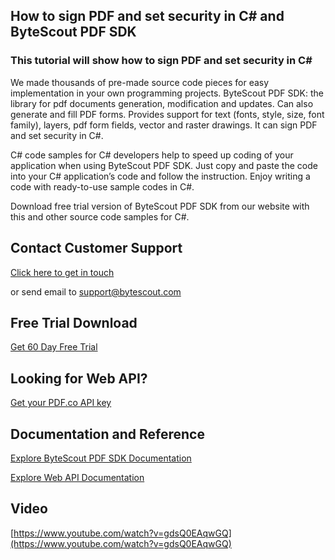 ## How to sign PDF and set security in C# and ByteScout PDF SDK

### This tutorial will show how to sign PDF and set security in C#

We made thousands of pre-made source code pieces for easy implementation in your own programming projects. ByteScout PDF SDK: the library for pdf documents generation, modification and updates. Can also generate and fill PDF forms. Provides support for text (fonts, style, size, font family), layers, pdf form fields, vector and raster drawings. It can sign PDF and set security in C#.

C# code samples for C# developers help to speed up coding of your application when using ByteScout PDF SDK. Just copy and paste the code into your C# application’s code and follow the instruction. Enjoy writing a code with ready-to-use sample codes in C#.

Download free trial version of ByteScout PDF SDK from our website with this and other source code samples for C#.

## Contact Customer Support

[Click here to get in touch](https://bytescout.zendesk.com/hc/en-us/requests/new?subject=ByteScout%20PDF%20SDK%20Question)

or send email to [support@bytescout.com](mailto:support@bytescout.com?subject=ByteScout%20PDF%20SDK%20Question) 

## Free Trial Download

[Get 60 Day Free Trial](https://bytescout.com/download/web-installer?utm_source=github-readme)

## Looking for Web API? 

[Get your PDF.co API key](https://pdf.co/documentation/api?utm_source=github-readme)

## Documentation and Reference

[Explore ByteScout PDF SDK Documentation](https://bytescout.com/documentation/index.html?utm_source=github-readme)

[Explore Web API Documentation](https://pdf.co/documentation/api?utm_source=github-readme)

## Video

[https://www.youtube.com/watch?v=gdsQ0EAqwGQ](https://www.youtube.com/watch?v=gdsQ0EAqwGQ)